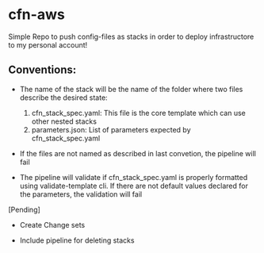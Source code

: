 # cfn-aws

Simple Repo to push config-files as stacks in order to deploy infrastructore to my personal account!

## Conventions: 
- The name of the stack will be the name of the folder where two files describe the desired state:
    1. cfn_stack_spec.yaml: This file is the core template which can use other nested stacks
    2. parameters.json: List of parameters expected by cfn_stack_spec.yaml

- If the files are not named as described in last convetion, the pipeline will fail

- The pipeline will validate if cfn_stack_spec.yaml is properly formatted using validate-template cli. If there are not default values declared for the parameters, the validation will fail

[Pending]

- Create Change sets

- Include pipeline for deleting stacks
